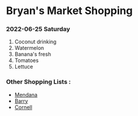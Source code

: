 # Bryan's Market Shopping

### 2022-06-25 Saturday 
1. Coconut drinking 
2. Watermelon
3. Banana's fresh
4. Tomatoes
5. Lettuce

### Other Shopping Lists :
* [Mendana](../Mendana/market.md)
* [Barry](../barry/market.md)
* [Cornell](../Cornell/market.md)

